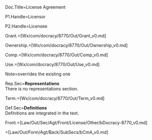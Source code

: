 Doc.Title=License Agreement 

P1.Handle=Licensor

P2.Handle=Licensee

Grant.=[Wx/com/docracy/8770/Out/Grant_v0.md]

Ownership.=[Wx/com/docracy/8770/Out/Ownership_v0.md]

Comp.=[Wx/com/docracy/8770/Out/Comp_v0.md]

Use.=[Wx/com/docracy/8770/Out/Use_v0.md]

Note=overrides the existing one 

Rep.Sec=<b>Representations</b><br>There is no representations section.

Term.=[Wx/com/docracy/8770/Out/Term_v0.md]

Def.Sec=<b>Definitions</b><br>Definitions are integrated in the text.

Front.=[Law/Out/Sec/Agt/Front/License/Other/bDocracy-8770_v0.md]

=[Law/Out/Form/Agt/Back/SubSecs/bCmA_v0.md]
